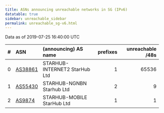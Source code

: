 ```yaml
---
title: ASNs announcing unreachable networks in SG (IPv6)
datatable: true
sidebar: unreachable_sidebar
permalink: unreachable_sg-v6.html
---
```


Data as of 2019-07-25 16:40:00 UTC


<div class="datatable-begin"></div>

|   # | ASN                                    | (announcing) AS name          |   prefixes |   unreachable /48s |
|----:|:---------------------------------------|:------------------------------|-----------:|-------------------:|
|   0 | [AS38861](unreachable_AS38861-v6.html) | STARHUB-INTERNET2 StarHub Ltd |          1 |              65536 |
|   1 | [AS55430](unreachable_AS55430-v6.html) | STARHUB-NGNBN Starhub Ltd     |          2 |                  9 |
|   2 | [AS9874](unreachable_AS9874-v6.html)   | STARHUB-MOBILE StarHub Ltd    |          1 |                  1 |

<div class="datatable-end"></div>